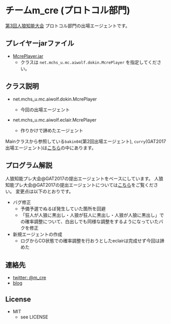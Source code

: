 チームm_cre (プロトコル部門)
====

[第3回人狼知能大会](http://aiwolf.org/3rd-aiwolf-contest) プロトコル部門の出場エージェントです。

## プレイヤーjarファイル

* [McrePlayer.jar](/McrePlayer.jar)
  + クラスは `net.mchs_u.mc.aiwolf.dokin.McrePlayer` を指定してください。

## クラス説明

* net.mchs_u.mc.aiwolf.dokin.McrePlayer
  + 今回の出場エージェント
  
* net.mchs_u.mc.aiwolf.eclair.McrePlayer
  + 作りかけで諦めたエージェント


Mainクラスから参照している`bakin04`(第2回出場エージェント), `curry`(GAT2017出場エージェント)は[こちら](https://github.com/mcre/aiwolf-gat2017/blob/master/McrePlayer.jar)の中にあります。

## プログラム解説

人狼知能プレ大会@GAT2017の提出エージェントをベースにしています。
人狼知能プレ大会@GAT2017の提出エージェントについては[こちら](https://github.com/mcre/aiwolf-gat2017)をご覧ください。
変更点は以下のとおりです。

* バグ修正
  + 予備予選でぬるぽ発生していた箇所を回避
  + 「狂人が人狼に黒出し・人狼が狂人に黒出し・人狼が人狼に黒出し」での確率調整について、白出しでも同様な調整をするようになっていたバクを修正
* 新規エージェントの作成
  + ログからCO状態での確率調整を行おうとしたeclairは完成せず今回は諦めた

## 連絡先

* [twitter: @m_cre](https://twitter.com/m_cre)
* [blog](http://www.mchs-u.net/mc/)

## License

* MIT
  + see LICENSE